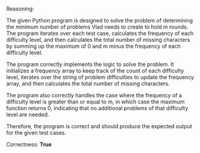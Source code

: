 Reasoning:

The given Python program is designed to solve the problem of determining the minimum number of problems Vlad needs to create to hold m rounds. The program iterates over each test case, calculates the frequency of each difficulty level, and then calculates the total number of missing characters by summing up the maximum of 0 and m minus the frequency of each difficulty level.

The program correctly implements the logic to solve the problem. It initializes a frequency array to keep track of the count of each difficulty level, iterates over the string of problem difficulties to update the frequency array, and then calculates the total number of missing characters.

The program also correctly handles the case where the frequency of a difficulty level is greater than or equal to m, in which case the maximum function returns 0, indicating that no additional problems of that difficulty level are needed.

Therefore, the program is correct and should produce the expected output for the given test cases.

Correctness: **True**